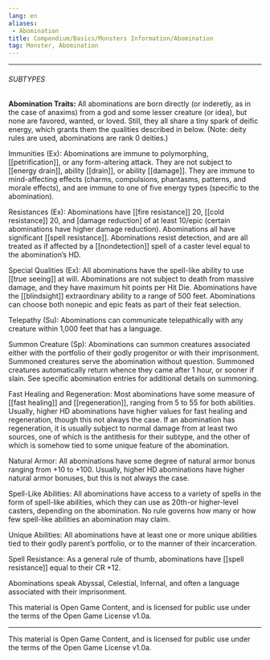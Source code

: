 ```yaml
---
lang: en
aliases:
 - Abomination
title: Compendium/Basics/Monsters Information/Abomination
tag: Monster, Abomination
---
```



---

###### SUBTYPES

**Abomination Traits:** All abominations are born directly (or inderetly, as in the case of anaxims) from a god and some lesser creature (or idea), but none are favored, wanted, or loved. Still, they all share a tiny spark of deific energy, which grants them the qualities described in below. (Note: deity rules are used, abominations are rank 0 deities.)

Immunities (Ex): Abominations are immune to polymorphing, [[petrification]], or any form-altering attack. They are not subject to [[energy drain]], ability [[drain]], or ability [[damage]]. They are immune to mind-affecting effects (charms, compulsions, phantasms, patterns, and morale effects), and are immune to one of five energy types (specific to the abomination).

Resistances (Ex): Abominations have [[fire resistance]] 20, [[cold resistance]] 20, and [damage reduction] of at least 10/epic (certain abominations have higher damage reduction). Abominations all have significant [[spell resistance]]. Abominations resist detection, and are all treated as if affected by a [[nondetection]] spell of a caster level equal to the abomination’s HD.

Special Qualities (Ex): All abominations have the spell-like ability to use [[true seeing]] at will. Abominations are not subject to death from massive damage, and they have maximum hit points per Hit Die. Abominations have the [[blindsight]] extraordinary ability to a range of 500 feet. Abominations can choose both nonepic and epic feats as part of their feat selection.

Telepathy (Su): Abominations can communicate telepathically with any creature within 1,000 feet that has a language.

Summon Creature (Sp): Abominations can summon creatures associated either with the portfolio of their godly progenitor or with their imprisonment. Summoned creatures serve the abomination without question. Summoned creatures automatically return whence they came after 1 hour, or sooner if slain. See specific abomination entries for additional details on summoning.

Fast Healing and Regeneration: Most abominations have some measure of [[fast healing]] and [[regeneration]], ranging from 5 to 55 for both abilities. Usually, higher HD abominations have higher values for fast healing and regeneration, though this not always the case. If an abomination has regeneration, it is usually subject to normal damage from at least two sources, one of which is the antithesis for their subtype, and the other of which is somehow tied to some unique feature of the abomination.

Natural Armor: All abominations have some degree of natural armor bonus ranging from +10 to +100. Usually, higher HD abominations have higher natural armor bonuses, but this is not always the case.

Spell-Like Abilities: All abominations have access to a variety of spells in the form of spell-like abilities, which they can use as 20th-or higher-level casters, depending on the abomination. No rule governs how many or how few spell-like abilities an abomination may claim.

Unique Abilities: All abominations have at least one or more unique abilities tied to their godly parent’s portfolio, or to the manner of their incarceration.

Spell Resistance: As a general rule of thumb, abominations have [[spell resistance]] equal to their CR +12.  
  
Abominations speak Abyssal, Celestial, Infernal, and often a language associated with their imprisonment.  

  
  
  This material is Open Game Content, and is licensed for public use under the terms of the Open Game License v1.0a.

---

This material is Open Game Content, and is licensed for public use under the terms of the Open Game License v1.0a.
